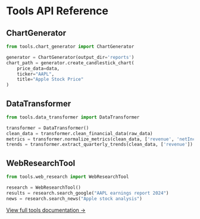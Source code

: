 # Tools API Reference

## ChartGenerator

```python
from tools.chart_generator import ChartGenerator

generator = ChartGenerator(output_dir='reports')
chart_path = generator.create_candlestick_chart(
    price_data=data,
    ticker="AAPL",
    title="Apple Stock Price"
)
```

## DataTransformer

```python
from tools.data_transformer import DataTransformer

transformer = DataTransformer()
clean_data = transformer.clean_financial_data(raw_data)
metrics = transformer.normalize_metrics(clean_data, ['revenue', 'netIncome'])
trends = transformer.extract_quarterly_trends(clean_data, ['revenue'])
```

## WebResearchTool

```python
from tools.web_research import WebResearchTool

research = WebResearchTool()
results = research.search_google("AAPL earnings report 2024")
news = research.search_news("Apple stock analysis")
```

[View full tools documentation →](../components/tools.md)
